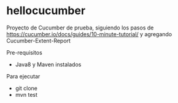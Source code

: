 # hellocucumber
Proyecto de Cucumber de prueba, siguiendo los pasos de https://cucumber.io/docs/guides/10-minute-tutorial/ y agregando Cucumber-Extent-Report

Pre-requisitos
- Java8 y Maven instalados

Para ejecutar
- git clone
- mvn test

